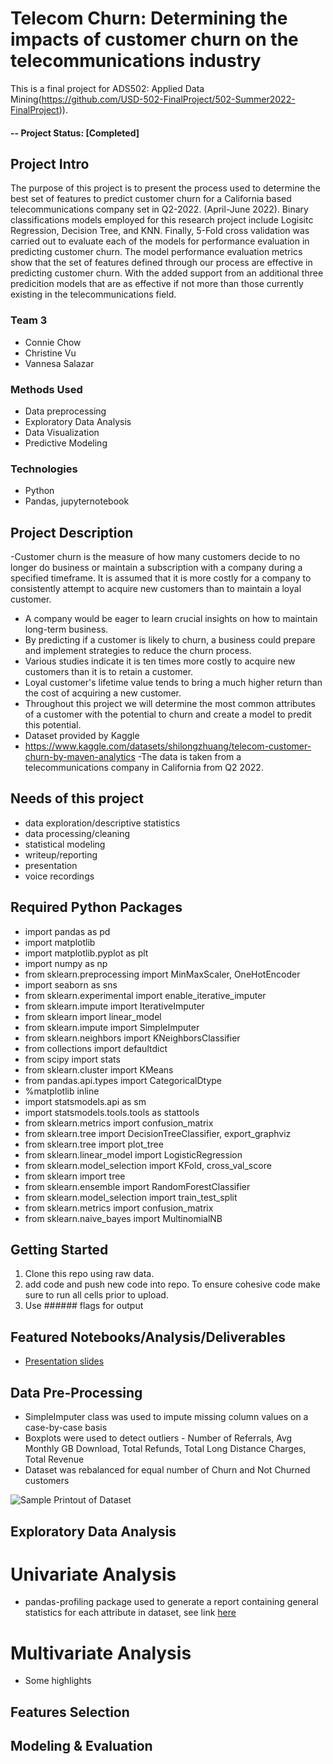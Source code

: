 # Telecom Churn: Determining the impacts of customer churn on the telecommunications industry
This is a final project for ADS502: Applied Data Mining(https://github.com/USD-502-FinalProject/502-Summer2022-FinalProject)).

#### -- Project Status: [Completed]

## Project Intro
The purpose of this project is to present the process used to determine the best set of features to predict customer churn for a California based telecommunications company set in Q2-2022. (April-June 2022). Binary classifications models employed for this research project include Logisitc Regression, Decision Tree, and KNN. Finally, 5-Fold cross validation was carried out to evaluate each of the models for performance evaluation in predicting customer churn. The model performance evaluation metrics show that the set of features defined through our process are effective in predicting customer churn. With the added support from an additional three predicition models that are as effective if not more than those currently existing in the telecommunications field. 

### Team 3
* Connie Chow
* Christine Vu
* Vannesa Salazar


### Methods Used
* Data preprocessing
* Exploratory Data Analysis
* Data Visualization
* Predictive Modeling


### Technologies
* Python
* Pandas, jupyternotebook


## Project Description
-Customer churn is the measure of how many customers decide to no longer do business or maintain a subscription with a company during a specified timeframe. It is assumed that it is more costly for a company to consistently attempt to acquire new customers than to maintain a loyal customer. 
- A company would be eager to learn crucial insights on how to maintain long-term business. 
- By predicting if a customer is likely to churn, a business could prepare and implement strategies to reduce the churn process. 
- Various studies indicate it is ten times more costly to acquire new customers than it is to retain a customer. 
- Loyal customer's lifetime value tends to bring a much higher return than the cost of acquiring a new customer. 
- Throughout this project we will determine the most common attributes of a customer with the potential to churn and create a model to predit this potential. 
- Dataset provided by Kaggle 
- https://www.kaggle.com/datasets/shilongzhuang/telecom-customer-churn-by-maven-analytics
-The data is taken from a telecommunications company in California from Q2 2022.  


## Needs of this project

- data exploration/descriptive statistics
- data processing/cleaning
- statistical modeling
- writeup/reporting
- presentation
- voice recordings

## Required Python Packages
* import pandas as pd
* import matplotlib
* import matplotlib.pyplot as plt
* import numpy as np
* from sklearn.preprocessing import MinMaxScaler, OneHotEncoder
* import seaborn as sns
* from sklearn.experimental import enable_iterative_imputer
* from sklearn.impute import IterativeImputer
* from sklearn import linear_model
* from sklearn.impute import SimpleImputer
* from sklearn.neighbors import KNeighborsClassifier
* from collections import defaultdict
* from scipy import stats
* from sklearn.cluster import KMeans
* from pandas.api.types import CategoricalDtype
* %matplotlib inline
* import statsmodels.api as sm
* import statsmodels.tools.tools as stattools
* from sklearn.metrics import confusion_matrix
* from sklearn.tree import DecisionTreeClassifier, export_graphviz
* from sklearn.tree import plot_tree
* from sklearn.linear_model import LogisticRegression
* from sklearn.model_selection import KFold, cross_val_score
* from sklearn import tree
* from sklearn.ensemble import RandomForestClassifier
* from sklearn.model_selection import train_test_split
* from sklearn.metrics import confusion_matrix
* from sklearn.naive_bayes import MultinomialNB

## Getting Started

1. Clone this repo using raw data.
2. add code and push new code into repo. To ensure cohesive code make sure to run all cells prior to upload. 
3. Use ###### flags for output

## Featured Notebooks/Analysis/Deliverables
* [Presentation slides ](https://docs.google.com/presentation/d/14RM_kKek7yXIJMSbz1JzJaUCNy4UuMgv5izydzaegHs/edit)


## Data Pre-Processing
* SimpleImputer class was used to impute missing column values on a case-by-case basis
* Boxplots were used to detect outliers - Number of Referrals, Avg Monthly GB Download, Total Refunds, Total Long Distance Charges, Total Revenue
* Dataset was rebalanced for equal number of Churn and Not Churned customers


![Sample Printout of Dataset](../master/dbtable.png)


## Exploratory Data Analysis
# Univariate Analysis
* pandas-profiling package used to generate a report containing general statistics for each attribute in dataset, see link [here](https://github.com/USD-502-FinalProject/502-Summer2022-FinalProject/blob/main/Telecom%20Customer%20Churn%20Data%20-%20Univariate%20Analysis.html)

# Multivariate Analysis
* Some highlights




## Features Selection




## Modeling & Evaluation

